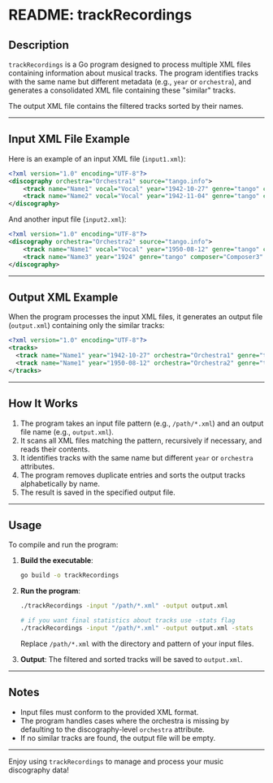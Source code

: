 # README: trackRecordings

## Description
`trackRecordings` is a Go program designed to process multiple XML files containing information about musical tracks. The program identifies tracks with the same name but different metadata (e.g., `year` or `orchestra`), and generates a consolidated XML file containing these "similar" tracks. 

The output XML file contains the filtered tracks sorted by their names.

---

## Input XML File Example
Here is an example of an input XML file (`input1.xml`):
```xml
<?xml version="1.0" encoding="UTF-8"?>
<discography orchestra="Orchestra1" source="tango.info">
    <track name="Name1" vocal="Vocal" year="1942-10-27" genre="tango" composer="Composer1" author="Author1" duration="2:42" popularity="4"/>
    <track name="Name2" vocal="Vocal" year="1942-11-04" genre="tango" composer="Composer2" author="Author2" duration="2:48" popularity="3"/>
</discography>
```

And another input file (`input2.xml`):
```xml
<?xml version="1.0" encoding="UTF-8"?>
<discography orchestra="Orchestra2" source="tango.info">
    <track name="Name1" vocal="Vocal" year="1950-08-12" genre="tango" composer="Composer1" author="Author1" duration="3:00" popularity="5"/>
    <track name="Name3" year="1924" genre="tango" composer="Composer3" author="Author3" duration="2:36" popularity="5"/>
</discography>
```

---

## Output XML Example
When the program processes the input XML files, it generates an output file (`output.xml`) containing only the similar tracks:

```xml
<?xml version="1.0" encoding="UTF-8"?>
<tracks>
  <track name="Name1" year="1942-10-27" orchestra="Orchestra1" genre="tango"/>
  <track name="Name1" year="1950-08-12" orchestra="Orchestra2" genre="tango"/>
</tracks>
```

---

## How It Works
1. The program takes an input file pattern (e.g., `/path/*.xml`) and an output file name (e.g., `output.xml`).
2. It scans all XML files matching the pattern, recursively if necessary, and reads their contents.
3. It identifies tracks with the same name but different `year` or `orchestra` attributes.
4. The program removes duplicate entries and sorts the output tracks alphabetically by name.
5. The result is saved in the specified output file.

---

## Usage
To compile and run the program:
1. **Build the executable**:
   ```bash
   go build -o trackRecordings
   ```

2. **Run the program**:
   ```bash
   ./trackRecordings -input "/path/*.xml" -output output.xml

   # if you want final statistics about tracks use -stats flag
   ./trackRecordings -input "/path/*.xml" -output output.xml -stats
   ```

   Replace `/path/*.xml` with the directory and pattern of your input files.

3. **Output**:
   The filtered and sorted tracks will be saved to `output.xml`.

---

## Notes
- Input files must conform to the provided XML format.
- The program handles cases where the orchestra is missing by defaulting to the discography-level `orchestra` attribute.
- If no similar tracks are found, the output file will be empty.

---

Enjoy using `trackRecordings` to manage and process your music discography data!

